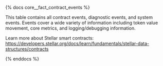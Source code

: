 {% docs core__fact_contract_events %}

This table contains all contract events, diagnostic events, and system events. Events cover a wide variety of information including token value movement, core metrics, and logging/debugging information.

Learn more about Stellar smart contracts: https://developers.stellar.org/docs/learn/fundamentals/stellar-data-structures/contracts

{% enddocs %}
